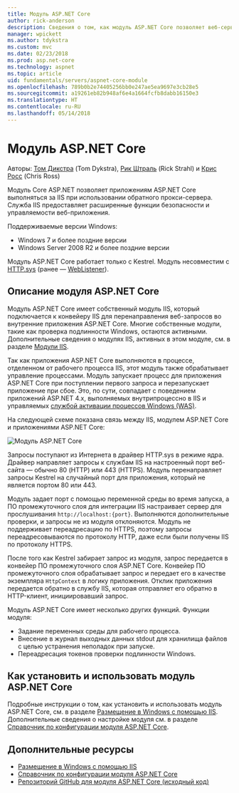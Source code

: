 ```yaml
---
title: Модуль ASP.NET Core
author: rick-anderson
description: Сведения о том, как модуль ASP.NET Core позволяет веб-серверу Kestrel использовать IIS или IIS Express в качестве обратного прокси-сервера.
manager: wpickett
ms.author: tdykstra
ms.custom: mvc
ms.date: 02/23/2018
ms.prod: asp.net-core
ms.technology: aspnet
ms.topic: article
uid: fundamentals/servers/aspnet-core-module
ms.openlocfilehash: 789b0b2e74405256bb0e247ae5ea9697e3cb28e5
ms.sourcegitcommit: a19261eb82b948af6e4a1664fcfb8dabb16150e3
ms.translationtype: HT
ms.contentlocale: ru-RU
ms.lasthandoff: 05/14/2018
---
```

# <a name="aspnet-core-module"></a>Модуль ASP.NET Core

Авторы: [Том Дикстра](https://github.com/tdykstra) (Tom Dykstra), [Рик Штраль](https://github.com/RickStrahl) (Rick Strahl) и [Крис Росс](https://github.com/Tratcher) (Chris Ross) 

Модуль Core ASP.NET позволяет приложениям ASP.NET Core выполняться за IIS при использовании обратного прокси-сервера. Служба IIS предоставляет расширенные функции безопасности и управляемости веб-приложения.

Поддерживаемые версии Windows:

* Windows 7 и более поздние версии
* Windows Server 2008 R2 и более поздние версии

Модуль ASP.NET Core работает только с Kestrel. Модуль несовместим с [HTTP.sys](xref:fundamentals/servers/httpsys) (ранее — [WebListener](xref:fundamentals/servers/weblistener)).

## <a name="aspnet-core-module-description"></a>Описание модуля ASP.NET Core

Модуль ASP.NET Core имеет собственный модуль IIS, который подключается к конвейеру IIS для перенаправления веб-запросов во внутренние приложения ASP.NET Core. Многие собственные модули, такие как проверка подлинности Windows, остаются активными. Дополнительные сведения о модулях IIS, активных в этом модуле, см. в разделе [Модули IIS](xref:host-and-deploy/iis/modules).

Так как приложения ASP.NET Core выполняются в процессе, отделенном от рабочего процесса IIS, этот модуль также обрабатывает управление процессами. Модуль запускает процесс для приложения ASP.NET Core при поступлении первого запроса и перезапускает приложение при сбое. Это, по сути, совпадает с поведением приложений ASP.NET 4.x, выполняемых внутрипроцессно в IIS и управляемых [службой активации процессов Windows (WAS)](/iis/manage/provisioning-and-managing-iis/features-of-the-windows-process-activation-service-was).

На следующей схеме показана связь между IIS, модулем ASP.NET Core и приложениями ASP.NET Core:

![Модуль ASP.NET Core](aspnet-core-module/_static/ancm.png)

Запросы поступают из Интернета в драйвер HTTP.sys в режиме ядра. Драйвер направляет запросы к службам IIS на настроенный порт веб-сайта — обычно 80 (HTTP) или 443 (HTTPS). Модуль перенаправляет запросы Kestrel на случайный порт для приложения, который не является портом 80 или 443.

Модуль задает порт с помощью переменной среды во время запуска, а ПО промежуточного слоя для интеграции IIS настраивает сервер для прослушивания `http://localhost:{port}`. Выполняются дополнительные проверки, и запросы не из модуля отклоняются. Модуль не поддерживает переадресацию по HTTPS, поэтому запросы переадресовываются по протоколу HTTP, даже если были получены IIS по протоколу HTTPS.

После того как Kestrel забирает запрос из модуля, запрос передается в конвейер ПО промежуточного слоя ASP.NET Core. Конвейер ПО промежуточного слоя обрабатывает запрос и передает его в качестве экземпляра `HttpContext` в логику приложения. Отклик приложения передается обратно в службу IIS, которая отправляет его обратно в HTTP-клиент, инициировавший запрос.

Модуль ASP.NET Core имеет несколько других функций. Функции модуля:

* Задание переменных среды для рабочего процесса.
* Внесение в журнал выходных данных stdout для хранилища файлов с целью устранения неполадок при запуске.
* Переадресация токенов проверки подлинности Windows.

## <a name="how-to-install-and-use-the-aspnet-core-module"></a>Как установить и использовать модуль ASP.NET Core

Подробные инструкции о том, как установить и использовать модуль ASP.NET Core, см. в разделе [Размещение в Windows с помощью IIS](xref:host-and-deploy/iis/index). Дополнительные сведения о настройке модуля см. в разделе [Справочник по конфигурации модуля ASP.NET Core](xref:host-and-deploy/aspnet-core-module).

## <a name="additional-resources"></a>Дополнительные ресурсы

* [Размещение в Windows с помощью IIS](xref:host-and-deploy/iis/index)
* [Справочник по конфигурации модуля ASP.NET Core](xref:host-and-deploy/aspnet-core-module)
* [Репозиторий GitHub для модуля ASP.NET Core (исходный код)](https://github.com/aspnet/AspNetCoreModule)
